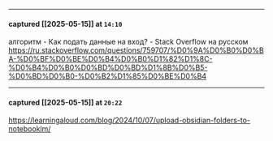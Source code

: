 

---
#### captured [[2025-05-15]] at `14:10`

алгоритм - Как подать данные на вход? - Stack Overflow на русском
https://ru.stackoverflow.com/questions/759707/%D0%9A%D0%B0%D0%BA-%D0%BF%D0%BE%D0%B4%D0%B0%D1%82%D1%8C-%D0%B4%D0%B0%D0%BD%D0%BD%D1%8B%D0%B5-%D0%BD%D0%B0-%D0%B2%D1%85%D0%BE%D0%B4


---
#### captured [[2025-05-15]] at `20:22`

https://learningaloud.com/blog/2024/10/07/upload-obsidian-folders-to-notebooklm/
